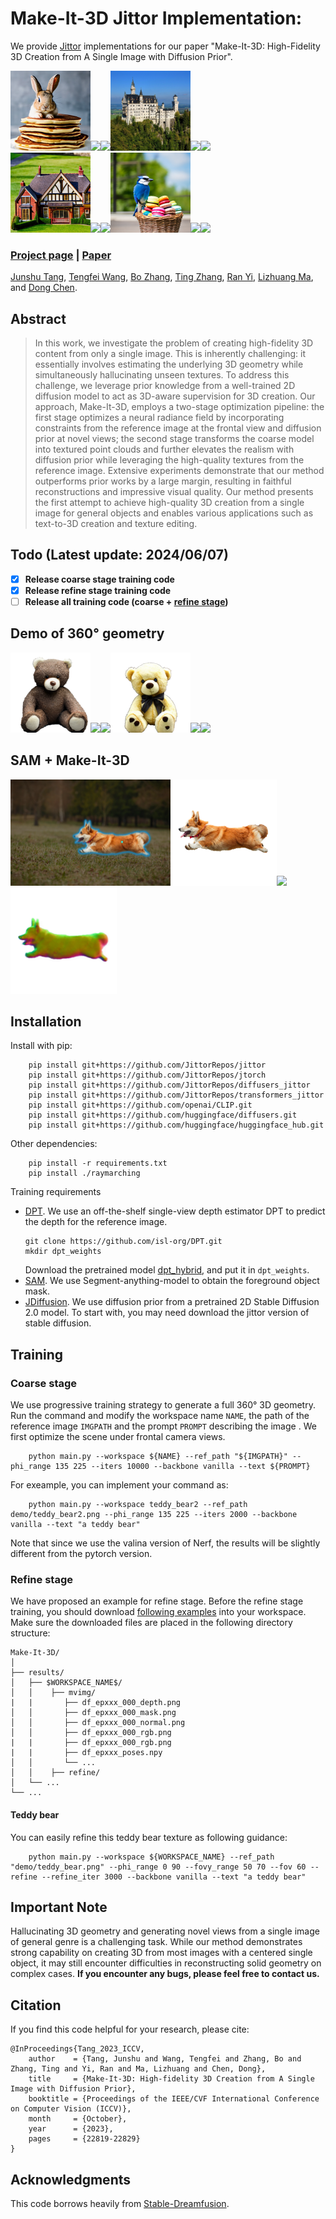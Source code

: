 # Make-It-3D Jittor Implementation:

We provide [Jittor](https://github.com/Jittor/jittor) implementations for our paper "Make-It-3D: High-Fidelity 3D Creation from A Single Image with Diffusion Prior".


<!-- ![Teaser](teaser.png) -->
<div class="half">
    <img src="demo/bunny-cake.png" width="128"><img src="demo/bunny-cake-rgb.gif" width="128"><img src="demo/bunny-cake-normal.gif" width="128"><img src="demo/castle.png" width="128"><img src="demo/castle-rgb.gif" width="128"><img src="demo/castle-normal.gif" width="128">
</div>
<div class="half">
    <img src="demo/house.png" width="128"><img src="demo/house-rgb.gif" width="128"><img src="demo/house-normal.gif" width="128"><img src="demo/jay.png" width="128"><img src="demo/jay-rgb.gif" width="128"><img src="demo/jay-normal.gif" width="128">
</div>

### [Project page](https://make-it-3d.github.io/) |   [Paper](https://arxiv.org/abs/2303.14184) 
<!-- <br> -->
[Junshu Tang](https://junshutang.github.io/), [Tengfei Wang](https://tengfei-wang.github.io/), [Bo Zhang](https://bo-zhang.me/), [Ting Zhang](https://www.microsoft.com/en-us/research/people/tinzhan/), [Ran Yi](https://yiranran.github.io/), [Lizhuang Ma](https://dmcv.sjtu.edu.cn/), and [Dong Chen](https://www.microsoft.com/en-us/research/people/doch/).
<!-- <br> -->


## Abstract
>In this work, we investigate the problem of creating high-fidelity 3D content from only a single image. This is inherently challenging: it essentially involves estimating the underlying 3D geometry while simultaneously hallucinating unseen textures. To address this challenge, we leverage prior knowledge from a well-trained 2D diffusion model to act as 3D-aware supervision for 3D creation. Our approach, Make-It-3D, employs a two-stage optimization pipeline: the first stage optimizes a neural radiance field by incorporating constraints from the reference image at the frontal view and diffusion prior at novel views; the second stage transforms the coarse model into textured point clouds and further elevates the realism with diffusion prior while leveraging the high-quality textures from the reference image. Extensive experiments demonstrate that our method outperforms prior works by a large margin, resulting in faithful reconstructions and impressive visual quality. Our method presents the first attempt to achieve high-quality 3D creation from a single image for general objects and enables various applications such as text-to-3D creation and texture editing.





## Todo (Latest update: 2024/06/07)
- [x] **Release coarse stage training code**
- [X] **Release refine stage training code** 
- [ ] **Release all training code (coarse + [refine stage](#refine-stage))**

## Demo of 360° geometry
<div class="half">
    <img src="demo/teddy.png" width="128"><img src="demo/teddy-rgb.gif" width="128"><img src="demo/teddy-normal.gif" width="128"><img src="demo/teddy-2.png" width="128"><img src="demo/teddy-2-rgb.gif" width="128"><img src="demo/teddy-2-normal.gif" width="128">
</div>

## SAM + Make-It-3D
<div class="half">
    <img src="demo/corgi-demo.png" height="170"><img src="demo/corgi.png" width="170"><img src="demo/corgi-rgb.gif" width="170"><img src="demo/corgi-normal.gif" width="170">
</div>


## Installation
Install with pip:
```
    pip install git+https://github.com/JittorRepos/jittor
    pip install git+https://github.com/JittorRepos/jtorch
    pip install git+https://github.com/JittorRepos/diffusers_jittor
    pip install git+https://github.com/JittorRepos/transformers_jittor
    pip install git+https://github.com/openai/CLIP.git
    pip install git+https://github.com/huggingface/diffusers.git
    pip install git+https://github.com/huggingface/huggingface_hub.git
```
Other dependencies:
```
    pip install -r requirements.txt 
    pip install ./raymarching
```
Training requirements
- [DPT](https://github.com/isl-org/DPT). We use an off-the-shelf single-view depth estimator DPT to predict the depth for the reference image.
  ```
  git clone https://github.com/isl-org/DPT.git
  mkdir dpt_weights
  ```
  Download the pretrained model [dpt_hybrid](https://github.com/intel-isl/DPT/releases/download/1_0/dpt_hybrid-midas-501f0c75.pt), and put it in `dpt_weights`.
- [SAM](https://github.com/facebookresearch/segment-anything). We use Segment-anything-model to obtain the foreground object mask.
- [JDiffusion](https://github.com/JittorRepos/JDiffusion). We use diffusion prior from a pretrained 2D Stable Diffusion 2.0 model. To start with, you may need download the jittor version of stable diffusion.
## Training 
### Coarse stage
We use progressive training strategy to generate a full 360° 3D geometry. Run the command and modify the workspace name `NAME`, the path of the reference image `IMGPATH` and the prompt `PROMPT` describing the image . We first optimize the scene under frontal camera views. 
```
    python main.py --workspace ${NAME} --ref_path "${IMGPATH}" --phi_range 135 225 --iters 10000 --backbone vanilla --text ${PROMPT}
```
For exeample, you can implement your command as:
```
    python main.py --workspace teddy_bear2 --ref_path demo/teddy_bear2.png --phi_range 135 225 --iters 2000 --backbone vanilla --text "a teddy bear"
```
Note that since we use the valina version of Nerf, the results will be slightly different from the pytorch version.

### Refine stage
We have proposed an example for refine stage. Before the refine stage training, you should download [following examples](https://drive.google.com/drive/folders/1hy88cet39yYM_WjF94b3rHF4XCrpgH6m?usp=sharing) into your workspace. Make sure the downloaded files are placed in the following directory structure: 
```
Make-It-3D/
│
├── results/
│   ├── $WORKSPACE_NAME$/
│   │    ├── mvimg/
|   |       ├── df_epxxx_000_depth.png
│   │       ├── df_epxxx_000_mask.png
│   │       ├── df_epxxx_000_normal.png
│   │       ├── df_epxxx_000_rgb.png
|   |       ├── df_epxxx_000_rgb.png
|   |       ├── df_epxxx_poses.npy
│   │       └── ...  
│   │    ├── refine/
│   └── ...
└── ...
```
#### Teddy bear
You can easily refine this teddy bear texture as following guidance:
```
    python main.py --workspace ${WORKSPACE_NAME} --ref_path "demo/teddy_bear.png" --phi_range 0 90 --fovy_range 50 70 --fov 60 --refine --refine_iter 3000 --backbone vanilla --text "a teddy bear"
```

## Important Note
Hallucinating 3D geometry and generating novel views from a single image of general genre is a challenging task. While our method demonstrates strong capability on creating 3D from most images with a centered single object, it may still encounter difficulties in reconstructing solid geometry on complex cases. **If you encounter any bugs, please feel free to contact us.**



## Citation
If you find this code helpful for your research, please cite:
```
@InProceedings{Tang_2023_ICCV,
    author    = {Tang, Junshu and Wang, Tengfei and Zhang, Bo and Zhang, Ting and Yi, Ran and Ma, Lizhuang and Chen, Dong},
    title     = {Make-It-3D: High-fidelity 3D Creation from A Single Image with Diffusion Prior},
    booktitle = {Proceedings of the IEEE/CVF International Conference on Computer Vision (ICCV)},
    month     = {October},
    year      = {2023},
    pages     = {22819-22829}
}
```

## Acknowledgments
This code borrows heavily from [Stable-Dreamfusion](https://github.com/ashawkey/stable-dreamfusion). 
